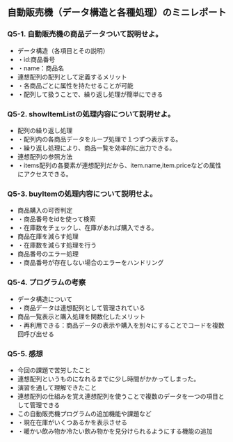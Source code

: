 ## 自動販売機（データ構造と各種処理）のミニレポート
### Q5-1. 自動販売機の商品データついて説明せよ。
* データ構造（各項目とその説明）
* ・id:商品番号
* ・name：商品名
* 連想配列の配列として定義するメリット
* ・各商品ごとに属性を持たせることが可能
* ・配列して扱うことで、繰り返し処理が簡単にできる
### Q5-2. showItemListの処理内容について説明せよ。
* 配列の繰り返し処理
* ・配列内の各商品データをループ処理で１つずつ表示する。
* ・繰り返し処理により、商品一覧を効率的に出力できる。
* 連想配列の参照方法
* ・items配列の各要素が連想配列だから、item.name,item.priceなどの属性にアクセスできる。
### Q5-3. buyItemの処理内容について説明せよ。
* 商品購入の可否判定
* ・商品番号をidを使って検索
* ・在庫数をチェックし、在庫があれば購入できる。
* 商品在庫を減らす処理
* ・在庫数を減らす処理を行う
* 商品番号のエラー処理
* ・商品番号が存在しない場合のエラーをハンドリング
### Q5-4. プログラムの考察
* データ構造について
* ・商品データは連想配列として管理されている
* 商品一覧表示と購入処理を関数化したメリット
* ・再利用できる：商品データの表示や購入を別々にすることでコードを複数回呼び出せる
### Q5-5. 感想
* 今回の課題で苦労したこと
* 連想配列というものになれるまでに少し時間がかかってしまった。
* 演習を通して理解できたこと
* 連想配列の仕組みを覚え連想配列を使うことで複数のデータを一つの項目として管理できる
* この自動販売機プログラムの追加機能や課題など
* ・現在在庫がいくつあるかを表示させる
* ・暖かい飲み物か冷たい飲み物かを見分けられるようにする機能の追加
